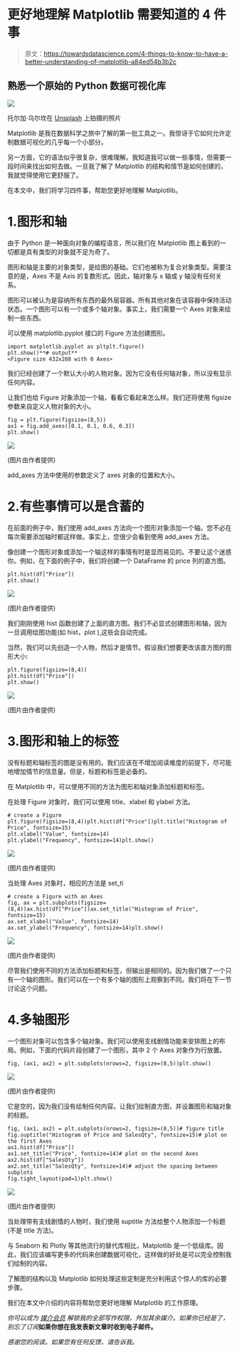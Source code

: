 # 更好地理解 Matplotlib 需要知道的 4 件事

> 原文：<https://towardsdatascience.com/4-things-to-know-to-have-a-better-understanding-of-matplotlib-a84ed54b3b2c>

## 熟悉一个原始的 Python 数据可视化库

![](img/5a614cb2f6a18c25afb837ae461cf648.png)

托尔加·乌尔坎在 [Unsplash](https://unsplash.com/s/photos/detailed?utm_source=unsplash&utm_medium=referral&utm_content=creditCopyText) 上拍摄的照片

Matplotlib 是我在数据科学之旅中了解的第一批工具之一。我惊讶于它如何允许定制数据可视化的几乎每一个小部分。

另一方面，它的语法似乎很复杂，很难理解。我知道我可以做一些事情，但需要一段时间来找出如何去做。一旦我了解了 Matplotlib 的结构和情节是如何创建的，我就觉得使用它更舒服了。

在本文中，我们将学习四件事，帮助您更好地理解 Matplotlib。

# 1.图形和轴

由于 Python 是一种面向对象的编程语言，所以我们在 Matplotlib 图上看到的一切都是具有类型的对象就不足为奇了。

图形和轴是主要的对象类型，是绘图的基础。它们也被称为复合对象类型。需要注意的是，Axes 不是 Axis 的复数形式。因此，轴对象与 x 轴或 y 轴没有任何关系。

图形可以被认为是容纳所有东西的最外层容器。所有其他对象在该容器中保持活动状态。一个图形可以有一个或多个轴对象。事实上，我们需要一个 Axes 对象来绘制一些东西。

可以使用 matplotlib.pyplot 接口的 Figure 方法创建图形。

```
import matplotlib.pyplot as pltplt.figure()
plt.show()**# output**
<Figure size 432x288 with 0 Axes>
```

我们已经创建了一个默认大小的人物对象。因为它没有任何轴对象，所以没有显示任何内容。

让我们也给 Figure 对象添加一个轴，看看它看起来怎么样。我们还将使用 figsize 参数来自定义人物对象的大小。

```
fig = plt.figure(figsize=(8,5))
ax1 = fig.add_axes([0.1, 0.1, 0.6, 0.3])
plt.show()
```

![](img/97e9d43d0b8eb8ee6258945fb8c6135b.png)

(图片由作者提供)

add_axes 方法中使用的参数定义了 axes 对象的位置和大小。

# 2.有些事情可以是含蓄的

在前面的例子中，我们使用 add_axes 方法向一个图形对象添加一个轴。您不必在每次需要添加轴时都这样做。事实上，您很少会看到使用 add_axes 方法。

像创建一个图形对象或添加一个轴这样的事情有时是显而易见的。不要让这个迷惑你。例如，在下面的例子中，我们将创建一个 DataFrame 的 price 列的直方图。

```
plt.hist(df["Price"])
plt.show()
```

![](img/c0568fe3aa733ef85b661014291585f9.png)

(图片由作者提供)

我们刚刚使用 hist 函数创建了上面的直方图。我们不必显式创建图形和轴，因为一旦调用绘图功能(如 hist，plot ),这些会自动完成。

当然，我们可以先创造一个人物，然后才是情节。假设我们想要更改该直方图的图形大小:

```
plt.figure(figsize=(8,4))
plt.hist(df["Price"])
plt.show()
```

![](img/1dbf7812dd2cbb4845d04c11b32f8c76.png)

(图片由作者提供)

# 3.图形和轴上的标签

没有标题和轴标签的图是没有用的。我们应该在不增加阅读难度的前提下，尽可能地增加情节的信息量。但是，标题和标签是必备的。

在 Matplotlib 中，可以使用不同的方法为图形和轴对象添加标题和标签。

在处理 Figure 对象时，我们可以使用 title、xlabel 和 ylabel 方法。

```
# create a Figure
plt.figure(figsize=(8,4))plt.hist(df["Price"])plt.title("Histogram of Price", fontsize=15)
plt.xlabel("Value", fontsize=14)
plt.ylabel("Frequency", fontsize=14)plt.show()
```

![](img/d93b827b3ea68891b20ef4fe701fe683.png)

(图片由作者提供)

当处理 Axes 对象时，相应的方法是 set_ti

```
# create a Figure with an Axes
fig, ax = plt.subplots(figsize=(8,4))ax.hist(df["Price"])ax.set_title("Histogram of Price", fontsize=15)
ax.set_xlabel("Value", fontsize=14)
ax.set_ylabel("Frequency", fontsize=14)plt.show()
```

![](img/d93b827b3ea68891b20ef4fe701fe683.png)

(图片由作者提供)

尽管我们使用不同的方法添加标题和标签，但输出是相同的。因为我们做了一个只有一个轴的图形。我们可以在一个有多个轴的图形上观察到不同。我们将在下一节讨论这个问题。

# 4.多轴图形

一个图形对象可以包含多个轴对象。我们可以使用支线剧情功能来安排图上的布局。例如，下面的代码片段创建了一个图形，其中 2 个 Axes 对象作为行放置。

```
fig, (ax1, ax2) = plt.subplots(nrows=2, figsize=(8,5))plt.show()
```

![](img/6594522fcf4ba8eb70b9a75f22e292be.png)

(图片由作者提供)

它是空的，因为我们没有绘制任何内容。让我们绘制直方图，并设置图形和轴对象的标题。

```
fig, (ax1, ax2) = plt.subplots(nrows=2, figsize=(8,5))# figure title
fig.suptitle("Histogram of Price and SalesQty", fontsize=15)# plot on the first Axes
ax1.hist(df["Price"])
ax1.set_title("Price", fontsize=14)# plot on the second Axes
ax2.hist(df["SalesQty"])
ax2.set_title("SalesQty", fontsize=14)# adjust the spacing between subplots
fig.tight_layout(pad=1)plt.show()
```

![](img/bd306ff196f8230469f634d91a6b542c.png)

(图片由作者提供)

当处理带有支线剧情的人物时，我们使用 suptitle 方法给整个人物添加一个标题(不是 title 方法)。

与 Seaborn 和 Plotly 等其他流行的替代库相比，Matplotlib 是一个低级库。因此，我们应该编写更多的代码来创建数据可视化，这样做的好处是可以完全控制我们绘制的内容。

了解图的结构以及 Matplotlib 如何处理这些定制是充分利用这个惊人的库的必要步骤。

我们在本文中介绍的内容将帮助您更好地理解 Matplotlib 的工作原理。

*你可以成为* [*媒介会员*](https://sonery.medium.com/membership) *解锁我的全部写作权限，外加其余媒介。如果你已经是了，别忘了订阅*[](https://sonery.medium.com/subscribe)**如果你想在我发表新文章时收到电子邮件。**

*感谢您的阅读。如果您有任何反馈，请告诉我。*